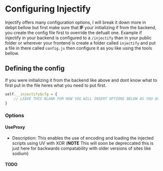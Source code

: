 # Configuring Injectify

Injectify offers many configuration options, I will break it down more in debpt bellow but first make sure that **IF** your initializing if from the backend, you create the config file first to override the defualt one. Example if injectify in your backend is configured to a `/injectify` than in your public folder or wherever your frontend is create a folder called `injectify` and put a file in there called `config.js` then configure it as you like using the tools bellow.

## Defining the config

If you were initializing it from the backend like above and dont know what to first put in the file heres what you need to put first.

```js
self.__injectify$cfg = {
    // LEAVE THIS BLANK FOR NOW YOU WILL INSERT OPTIONS BELOW AS YOU GO
}
```

### Options

#### UseProxy

- Description: This enables the use of encoding and loading the injected scripts using UV with XOR (**NOTE** This will soon be depreccated this is just here for backwards compatability with older versions of sites like sodium)

#### TODO
